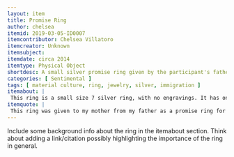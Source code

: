 ```yaml
---
layout: item
title: Promise Ring
author: chelsea
itemid: 2019-03-05-ID0007
itemcontributor: Chelsea Villatoro
itemcreator: Unknown
itemsubject: 
itemdate: circa 2014
itemtype: Physical Object
shortdesc: A small silver promise ring given by the participant's father to the participant's mother upon leaving for America.
categories: [ Sentimental ]
tags: [ material culture, ring, jewelry, silver, immigration ]
itemabout: |
 This ring is a small size 7 silver ring, with no engravings. It has one bigger white diamond on top, with a two sets of smaller diamond trios around it. 
itemquote: |
 This ring was given to my mother from my father as a promise ring for when he came to America for this first time. 
---
```


Include some background info about the ring in the itemabout section. Think about adding a link/citation possibly highlighting
the importance of the ring in general.
